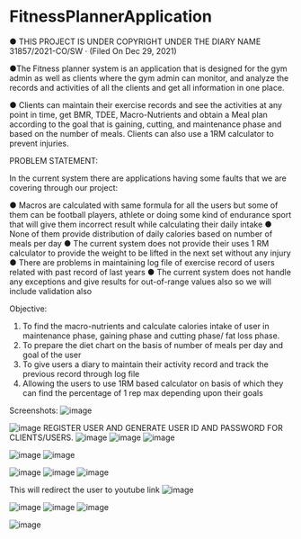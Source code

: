 # FitnessPlannerApplication

● THIS PROJECT IS UNDER COPYRIGHT UNDER THE DIARY NAME 31857/2021-CO/SW · (Filed On Dec 29, 2021)

●The Fitness planner system is an application that is designed for the gym admin as well as clients where the gym admin can monitor, and analyze the records and
activities of all the clients and get all information in one place.

● Clients can maintain their exercise records and see the activities at any point in time, get BMR, TDEE, Macro-Nutrients and obtain a Meal plan according to the 
goal that is gaining, cutting, and maintenance phase and based on the number of meals. Clients can also use a 1RM calculator to prevent injuries.

PROBLEM STATEMENT:

In the current system there are applications having some faults that we are covering through our project:

●	Macros are calculated with same formula for all the users
but some of them can be football players, athlete or doing some kind of endurance sport that will give them incorrect result while calculating their daily intake
●	None of them provide distribution of daily calories based on number of meals per day
●	The current system does not provide their uses 1 RM calculator to provide the weight to be lifted in the next set without any injury
●	There are problems in maintaining log file of exercise record of users related with past record of last years
●	The current system does not handle any exceptions and give results for out-of-range values also so we will include validation also

Objective:

1.	To find the macro-nutrients and calculate calories intake of user in maintenance phase, gaining phase and cutting phase/ fat loss phase.
2.	To prepare the diet chart on the basis of number of meals per day and goal of the user
3.	To give users a diary to maintain their activity record and track the previous record through log file
4.	Allowing the users to use 1RM based calculator on basis of which they can find the percentage of 1 rep max depending upon their goals

Screenshots:
![image](https://user-images.githubusercontent.com/99830543/175802568-510e6e9f-821d-4ee8-b3f6-aac5c8f849e2.png)

![image](https://user-images.githubusercontent.com/99830543/175802100-1a4d9a93-ef1b-4e83-a6a8-14333686b284.png)
REGISTER USER AND GENERATE USER ID AND PASSWORD FOR CLIENTS/USERS.
![image](https://user-images.githubusercontent.com/99830543/175802119-1fe04694-ddb3-486e-9490-63800168812d.png)
![image](https://user-images.githubusercontent.com/99830543/175802528-a3979a58-4f9d-4f24-b73f-462821cce94c.png)
![image](https://user-images.githubusercontent.com/99830543/175802539-038ca873-0e74-4376-9ca8-7a3277753a76.png)


![image](https://user-images.githubusercontent.com/99830543/175802109-908ff6b4-ada8-4bb7-85e7-59ff1394400f.png)
![image](https://user-images.githubusercontent.com/99830543/175802238-e21cbf54-200c-494a-8a00-11b63a24479d.png)

![image](https://user-images.githubusercontent.com/99830543/175802169-604e3d8e-4faa-4e53-a0eb-5202fbfa4aca.png)
![image](https://user-images.githubusercontent.com/99830543/175802181-f040ee6f-0a52-4068-9df1-ef8b21d93386.png)
![image](https://user-images.githubusercontent.com/99830543/175802396-0d7e6e1c-70e8-4114-b0e1-ea25de43ee4d.png)








This will redirect the user to youtube link
![image](https://user-images.githubusercontent.com/99830543/175802279-c77bceb6-206b-4f44-a464-166983a14012.png)


![image](https://user-images.githubusercontent.com/99830543/175802205-05d6be9c-7584-46ac-a8bb-bd57e2156960.png)
![image](https://user-images.githubusercontent.com/99830543/175802451-e2e23c16-26fb-43a9-aa99-09680ee55fb8.png)
![image](https://user-images.githubusercontent.com/99830543/175802484-dc982860-b6fc-4978-9f93-144eee936448.png)


![image](https://user-images.githubusercontent.com/99830543/175802318-2f761af6-0540-4a30-81b3-33b3e8bcc1e1.png)


